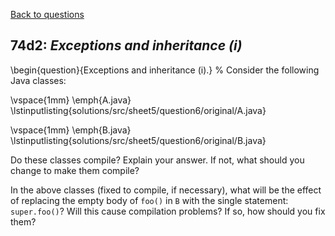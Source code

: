 [Back to questions](../README.md)

## 74d2: *Exceptions and inheritance (i)*

\begin{question}{Exceptions and inheritance (i).}
%
Consider the following Java classes:

\vspace{1mm}
\emph{A.java}
\lstinputlisting{solutions/src/sheet5/question6/original/A.java}

\vspace{1mm}
\emph{B.java}
\lstinputlisting{solutions/src/sheet5/question6/original/B.java}

Do these classes compile?  Explain your answer.  If not, what should you change to make them compile?

In the above classes (fixed to compile, if necessary), what will be the effect of replacing the empty body of `foo()` in `B` with the single
statement: `super.foo()`?  Will this cause compilation problems?  If so, how should you fix them?

